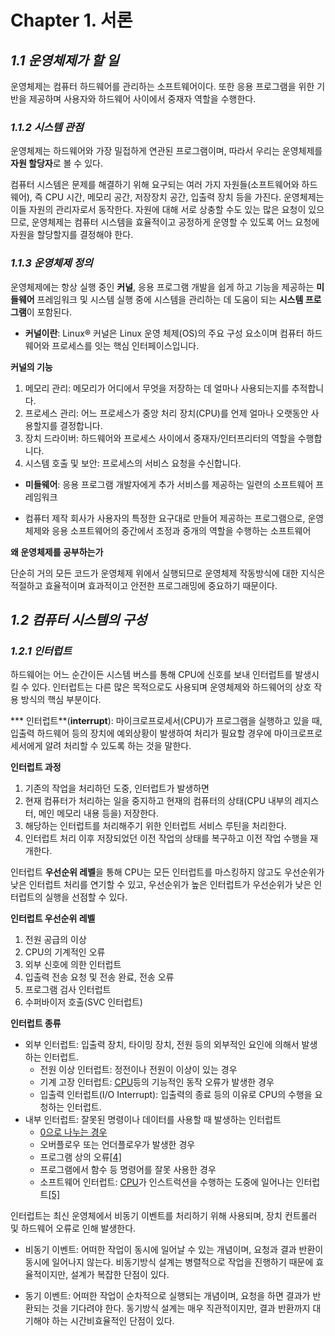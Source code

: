 # Chapter 1. 서론

## ***1.1 운영체제가 할 일***

운영체제는 컴퓨터 하드웨어를 관리하는 소프트웨어이다.                                                                                                     또한 응용 프로그램을 위한 기반을 제공하며 사용자와 하드웨어 사이에서 중재자 역할을 수행한다. 

### ***1.1.2 시스템 관점***

운영체제는 하드웨어와 가장 밀접하게 연관된 프로그램이며, 따라서 우리는 운영체제를 **자원 할당자**로 볼 수 있다.

컴퓨터 시스템은 문제를 해결하기 위해 요구되는 여러 가지 자원들(소프트웨어와 하드웨어), 즉 CPU 시간, 메모리 공간, 저장장치 공간, 입출력 장치 등을 가진다. 운영체제는 이들 자원의 관리자로서 동작한다. 자원에 대해 서로 상충할 수도 있는 많은 요청이 있으므로, 운영체제는 컴퓨터 시스템을 효율적이고 공정하게 운영할 수 있도록 어느 요청에 자원을 할당할지를 결정해야 한다.

### ***1.1.3 운영체제 정의***

운영체제에는 항상 실행 중인 **커널**, 응용 프로그램 개발을 쉽게 하고 기능을 제공하는 **미들웨어** 프레임워크 및         시스템 실행 중에 시스템을 관리하는 데 도움이 되는 **시스템 프로그램**이 포함된다.

* **커널이란**: Linux® 커널은 Linux 운영 체제(OS)의 주요 구성 요소이며 컴퓨터 하드웨어와 프로세스를 잇는           핵심 인터페이스입니다. 

**커널의 기능**

1. 메모리 관리: 메모리가 어디에서 무엇을 저장하는 데 얼마나 사용되는지를 추적합니다.                                       
2. 프로세스 관리: 어느 프로세스가 중앙 처리 장치(CPU)를 언제 얼마나 오랫동안 사용할지를 결정합니다.
3. 장치 드라이버: 하드웨어와 프로세스 사이에서 중재자/인터프리터의 역할을 수행합니다.
4. 시스템 호출 및 보안: 프로세스의 서비스 요청을 수신합니다.

* **미들웨어**: 응용 프로그램 개발자에게 추가 서비스를 제공하는 일련의 소프트웨어 프레임워크

- 컴퓨터 제작 회사가 사용자의 특정한 요구대로 만들어 제공하는 프로그램으로, 운영 체제와 응용 소프트웨어의 중간에서 조정과 중개의 역할을 수행하는 소프트웨어

**왜 운영체제를 공부하는가**

단순히 거의 모든 코드가 운영체제 위에서 실행되므로 운영체제 작동방식에 대한 지식은 적절하고 효율적이며 효과적이고 안전한 프로그래밍에 중요하기 때문이다. 

## ***1.2 컴퓨터 시스템의 구성***

### ***1.2.1 인터럽트***

하드웨어는 어느 순간이든 시스템 버스를 통해 CPU에 신호를 보내 인터럽트를 발생시킬 수 있다. 인터럽트는 다른 많은 목적으로도 사용되며 운영체제와 하드웨어의 상호 작용 방식의 핵심 부분이다. 

*** 인터럽트**(**interrupt**): 마이크로프로세서(CPU)가 프로그램을 실행하고 있을 때, 입출력 하드웨어 등의 장치에 예외상황이 발생하여 처리가 필요할 경우에 마이크로프로세서에게 알려 처리할 수 있도록 하는 것을 말한다.

**인터럽트 과정**

1. 기존의 작업을 처리하던 도중, 인터럽트가 발생하면
2. 현재 컴퓨터가 처리하는 일을 중지하고 현재의 컴퓨터의 상태(CPU 내부의 레지스터, 메인 메모리 내용 등을) 저장한다.
3. 해당하는 인터럽트를 처리해주기 위한 인터럽트 서비스 루틴을 처리한다.
4. 인터럽트 처리 이후 저장되었던 이전 작업의 상태를 복구하고 이전 작업 수행을 재개한다.

인터럽트 **우선순위 레벨**을 통해 CPU는 모든 인터럽트를 마스킹하지 않고도 우선순위가 낮은 인터럽트 처리를 연기할 수 있고, 우선순위가 높은 인터럽트가 우선순위가 낮은 인터럽트의 실행을 선점할 수 있다. 

**인터럽트 우선순위 레벨**

1. 전원 공급의 이상
2. CPU의 기계적인 오류
3. 외부 신호에 의한 인터럽트
4. 입출력 전송 요청 및 전송 완료, 전송 오류
5. 프로그램 검사 인터럽트
6. 수퍼바이저 호출(SVC 인터럽트)

**인터럽트 종류**

- 외부 인터럽트: 입출력 장치, 타이밍 장치, 전원 등의 외부적인 요인에 의해서 발생하는 인터럽트.
    - 전원 이상 인터럽트: 정전이나 전원이 이상이 있는 경우
    - 기계 고장 인터럽트: [CPU](https://namu.wiki/w/CPU)등의 기능적인 동작 오류가 발생한 경우
    - 입출력 인터럽트(I/O Interrupt): 입출력의 종료 등의 이유로 CPU의 수행을 요청하는 인터럽트.
- 내부 인터럽트: 잘못된 명령이나 데이터를 사용할 때 발생하는 인터럽트
    - [0으로 나누는 경우](https://namu.wiki/w/0%EC%9C%BC%EB%A1%9C%20%EB%82%98%EB%88%84%EA%B8%B0)
    - 오버플로우 또는 언더플로우가 발생한 경우
    - 프로그램 상의 오류[[4]](https://namu.wiki/w/%EC%9D%B8%ED%84%B0%EB%9F%BD%ED%8A%B8#fn-4)
    - 프로그램에서 함수 등 명령어를 잘못 사용한 경우
    - 소프트웨어 인터럽트: [CPU](https://namu.wiki/w/CPU)가 인스트럭션을 수행하는 도중에 일어나는 인터럽트[[5]](https://namu.wiki/w/%EC%9D%B8%ED%84%B0%EB%9F%BD%ED%8A%B8#fn-5)

인터럽트는 최신 운영체에서 비동기 이벤트를 처리하기 위해 사용되며,                                                                         장치 컨트롤러 및 하드웨어 오류로 인해 발생한다.

* 비동기 이벤트:  어떠한 작업이 동시에 일어날 수 있는 개념이며, 요청과 결과 반환이 동시에 일어나지 않는다.               비동기방식 설계는 병렬적으로 작업을 진행하기 때문에 효율적이지만, 설계가 복잡한 단점이 있다.

* 동기 이벤트: 어떠한 작업이 순차적으로 실행되는 개념이며, 요청을 하면 결과가 반환되는 것을 기다려야 한다.       동기방식 설계는 매우 직관적이지만, 결과 반환까지 대기해야 하는 시간비효율적인 단점이 있다.